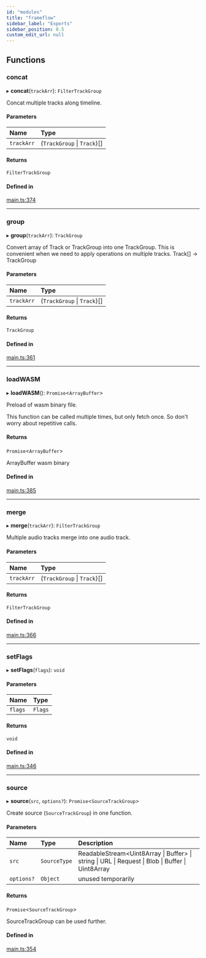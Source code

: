 ```yaml
---
id: "modules"
title: "frameflow"
sidebar_label: "Exports"
sidebar_position: 0.5
custom_edit_url: null
---
```


## Functions

### concat

▸ **concat**(`trackArr`): `FilterTrackGroup`

Concat multiple tracks along timeline.

#### Parameters

| Name | Type |
| :------ | :------ |
| `trackArr` | (`TrackGroup` \| `Track`)[] |

#### Returns

`FilterTrackGroup`

#### Defined in

[main.ts:374](https://github.com/carsonDB/frameflow/blob/e7b04cf/src/ts/main.ts#L374)

___

### group

▸ **group**(`trackArr`): `TrackGroup`

Convert array of Track or TrackGroup into one TrackGroup.
This is convenient when we need to apply operations on multiple tracks.
Track[] -> TrackGroup

#### Parameters

| Name | Type |
| :------ | :------ |
| `trackArr` | (`TrackGroup` \| `Track`)[] |

#### Returns

`TrackGroup`

#### Defined in

[main.ts:361](https://github.com/carsonDB/frameflow/blob/e7b04cf/src/ts/main.ts#L361)

___

### loadWASM

▸ **loadWASM**(): `Promise`<`ArrayBuffer`\>

Preload of wasm binary file.

This function can be called multiple times, but only fetch once.
So don't worry about repetitive calls.

#### Returns

`Promise`<`ArrayBuffer`\>

ArrayBuffer wasm binary

#### Defined in

[main.ts:385](https://github.com/carsonDB/frameflow/blob/e7b04cf/src/ts/main.ts#L385)

___

### merge

▸ **merge**(`trackArr`): `FilterTrackGroup`

Multiple audio tracks merge into one audio track.

#### Parameters

| Name | Type |
| :------ | :------ |
| `trackArr` | (`TrackGroup` \| `Track`)[] |

#### Returns

`FilterTrackGroup`

#### Defined in

[main.ts:366](https://github.com/carsonDB/frameflow/blob/e7b04cf/src/ts/main.ts#L366)

___

### setFlags

▸ **setFlags**(`flags`): `void`

#### Parameters

| Name | Type |
| :------ | :------ |
| `flags` | `Flags` |

#### Returns

`void`

#### Defined in

[main.ts:346](https://github.com/carsonDB/frameflow/blob/e7b04cf/src/ts/main.ts#L346)

___

### source

▸ **source**(`src`, `options?`): `Promise`<`SourceTrackGroup`\>

Create source (`SourceTrackGroup`) in one function.

#### Parameters

| Name | Type | Description |
| :------ | :------ | :------ |
| `src` | `SourceType` | ReadableStream<Uint8Array \| Buffer> \| string \| URL \| Request \| Blob \| Buffer \| Uint8Array |
| `options?` | `Object` | unused temporarily |

#### Returns

`Promise`<`SourceTrackGroup`\>

SourceTrackGroup can be used further.

#### Defined in

[main.ts:354](https://github.com/carsonDB/frameflow/blob/e7b04cf/src/ts/main.ts#L354)

